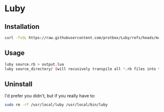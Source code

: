 # Luby

## Installation
```bash
curl -fsSL https://raw.githubusercontent.com/protbox/Luby/refs/heads/main/install.sh | sudo bash
```

## Usage
```bash
luby source.rb > output.lua
luby source_directory/ (will recusively transpile all *.rb files into the current directory)
```

## Uninstall
I'd prefer you didn't, but if you really have to:

```bash
sudo rm -rf /usr/local/luby /usr/local/bin/luby
```